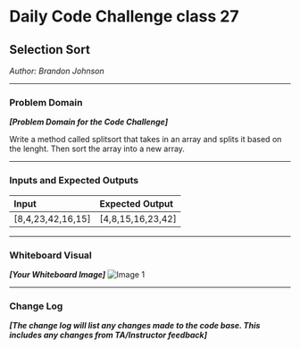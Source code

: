 # Daily Code Challenge class 27

## Selection Sort
*Author: Brandon Johnson*

---

### Problem Domain
***[Problem Domain for the Code Challenge]***

Write a method called splitsort that takes in an array and splits it based on the lenght. Then sort the array into a new array. 

---

### Inputs and Expected Outputs

| Input | Expected Output |
| :----------- | :----------- |
| [8,4,23,42,16,15] | [4,8,15,16,23,42] |



---



### Whiteboard Visual
***[Your Whiteboard Image]***
![Image 1](https://cdn.discordapp.com/attachments/583516117201584128/702298231090184233/20200421_162125.jpg)


---

### Change Log
***[The change log will list any changes made to the code base. This includes any changes from TA/Instructor feedback]***  
